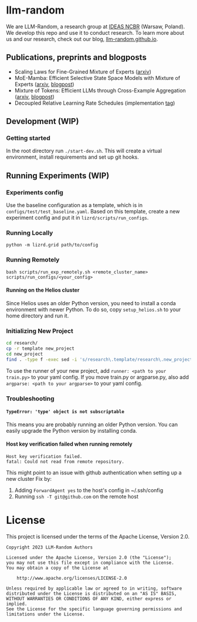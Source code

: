 # llm-random
We are LLM-Random, a research group at [IDEAS NCBR](https://ideas-ncbr.pl/en/) (Warsaw, Poland). We develop this repo and use it to conduct research. To learn more about us and our research, check out our blog, [llm-random.github.io](https://llm-random.github.io/).

## Publications, preprints and blogposts
- Scaling Laws for Fine-Grained Mixture of Experts ([arxiv](https://arxiv.org/abs/2402.07871))
- MoE-Mamba: Efficient Selective State Space Models with Mixture of Experts ([arxiv](https://arxiv.org/abs/2401.04081), [blogpost](https://llm-random.github.io/posts/moe_mamba/))
- Mixture of Tokens: Efficient LLMs through Cross-Example Aggregation ([arxiv](https://arxiv.org/abs/2310.15961), [blogpost](https://llm-random.github.io/posts/mixture_of_tokens/))
- Decoupled Relative Learning Rate Schedules (implementation [tag](https://github.com/llm-random/llm-random/releases/tag/relative_learning_rates))



## Development (WIP)
### Getting started
In the root directory run `./start-dev.sh`. This will create a virtual environment, install requirements and set up git hooks.

## Running Experiments (WIP)

### Experiments config
Use the baseline configuration as a template, which is in `configs/test/test_baseline.yaml`. Based on this template, create a new experiment config and put it in `lizrd/scripts/run_configs`.

### Running Locally
`python -m lizrd.grid path/to/config`

### Running Remotely
`bash scripts/run_exp_remotely.sh <remote_cluster_name> scripts/run_configs/<your_config>`

#### Running on the Helios cluster
Since Helios uses an older Python version, you need to install a conda environment with newer Python. To do so, copy `setup_helios.sh` to your home directory and run it.

### Initializing New Project

```bash
cd research/
cp -r template new_project
cd new_project
find . -type f -exec sed -i 's/research\.template/research\.new_project/g' {} +
```
To use the runner of your new project, add `runner: <path to your train.py>` to your yaml config.
If you move train.py or argparse.py, also add `argparse: <path to your argparse>` to your yaml config.

### Troubleshooting

#### `TypeError: 'type' object is not subscriptable`
This means you are probably running an older Python version. You can easily upgrade the Python version by installing conda.

#### Host key verification failed when running remotely
```
Host key verification failed.
fatal: Could not read from remote repository.
```
This might point to an issue with github authentication when setting up a new cluster
Fix by:
1. Adding `ForwardAgent yes` to the host's config in ~/.ssh/config
2. Running `ssh -T git@github.com` on the remote host

# License

This project is licensed under the terms of the Apache License, Version 2.0.

    Copyright 2023 LLM-Random Authors
    
    Licensed under the Apache License, Version 2.0 (the "License");
    you may not use this file except in compliance with the License.
    You may obtain a copy of the License at
    
        http://www.apache.org/licenses/LICENSE-2.0
    
    Unless required by applicable law or agreed to in writing, software
    distributed under the License is distributed on an "AS IS" BASIS,
    WITHOUT WARRANTIES OR CONDITIONS OF ANY KIND, either express or implied.
    See the License for the specific language governing permissions and
    limitations under the License.

